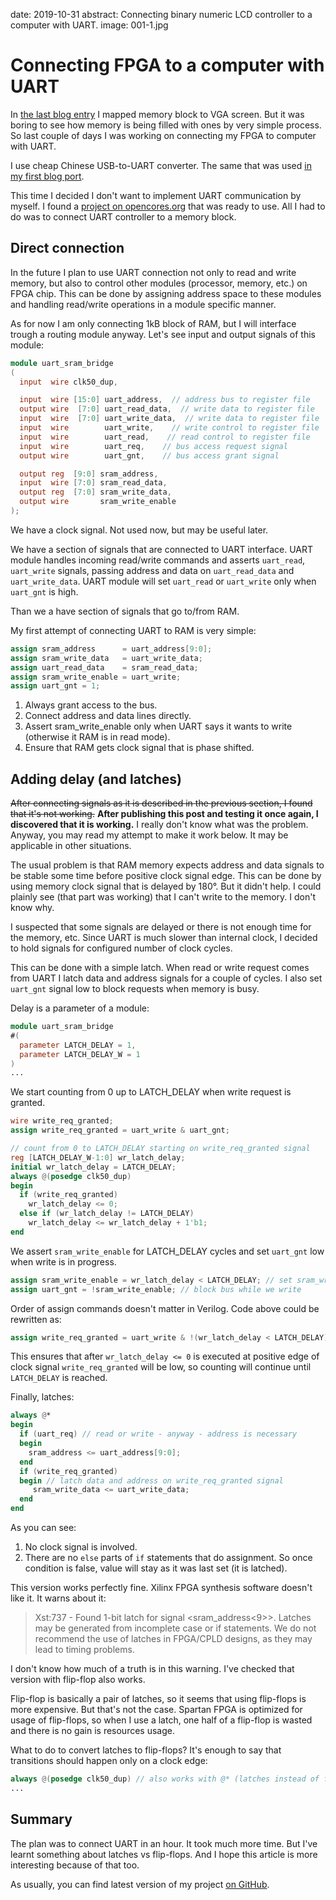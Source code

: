 date: 2019-10-31
abstract: Connecting binary numeric LCD controller to a computer with UART.
image: 001-1.jpg

# Connecting FPGA to a computer with UART

In [the last blog entry](013-Binary-numeric-screen-mode) I mapped memory block
to VGA screen. But it was boring to see
how memory is being filled with ones by very simple process.
So last couple of days I was working on connecting my FPGA to computer with
UART.

I use cheap Chinese USB-to-UART converter. The same that was used
[in my first blog port](001-Play-with-forth-and-STM32).

This time I decided I don't want to implement UART communication by myself.
I found a [project on opencores.org](https://opencores.org/projects/uart2bus) that was ready
to use. All I had to do was to connect UART controller to a memory block.

## Direct connection

In the future I plan to use UART connection not only to read and write memory,
but also to control other modules (processor, memory, etc.)
on FPGA chip. This can be done by assigning address space to these
modules and handling read/write operations in a module specific manner.

As for now I am only connecting 1kB block of RAM, but I will interface trough
a routing module anyway. Let's see input and output signals of this module:

```Verilog
module uart_sram_bridge
(
  input  wire clk50_dup,

  input  wire [15:0] uart_address,  // address bus to register file
  output wire  [7:0] uart_read_data,  // write data to register file
  input  wire  [7:0] uart_write_data,  // write data to register file
  input  wire        uart_write,    // write control to register file
  input  wire        uart_read,    // read control to register file
  input  wire        uart_req,    // bus access request signal
  output wire        uart_gnt,    // bus access grant signal

  output reg  [9:0] sram_address,
  input  wire [7:0] sram_read_data,
  output reg  [7:0] sram_write_data,
  output wire       sram_write_enable
);
```

We have a clock signal. Not used now, but may be useful later.

We have a section of signals that are connected to UART interface. UART
module handles incoming read/write commands and asserts `uart_read`,
`uart_write` signals, passing address and data on `uart_read_data`
and `uart_write_data`. UART module will set `uart_read` or `uart_write`
only when `uart_gnt` is high.

Than we a have section of signals that go to/from RAM.

My first attempt of connecting UART to RAM is very simple:

```Verilog
assign sram_address      = uart_address[9:0];
assign sram_write_data   = uart_write_data;
assign uart_read_data    = sram_read_data;
assign sram_write_enable = uart_write;
assign uart_gnt = 1;
```

1. Always grant access to the bus.
2. Connect address and data lines directly.
3. Assert sram_write_enable only when UART says it wants to write (otherwise it
   RAM is in read mode).
4. Ensure that RAM gets clock signal that is phase shifted.

## Adding delay (and latches)

<del>After connecting signals as it is described in the previous section,
I found that it's not working.</del> **After publishing this post
and testing it once again, I discovered that it is working.**
I really don't know what was the problem. Anyway, you may
read my attempt to make it work below. It may be applicable in other
situations.

The usual problem is that RAM memory expects address and data signals
to be stable some time before positive clock signal edge.
This can be done by using memory clock signal that is delayed by 180&deg;.
But it didn't help. I could plainly see (that part was working)
that I can't write to the memory. I don't know why.

I suspected that some signals are delayed or there is not enough time
for the memory, etc.
Since UART is much slower than internal clock, I decided to hold
signals for configured number of clock cycles.

This can be done with a simple latch. When read or write request comes
from UART I latch data and address signals for a couple of cycles. I also
set `uart_gnt` signal low to block requests when memory is busy.

Delay is a parameter of a module:

```Verilog
module uart_sram_bridge
#(
  parameter LATCH_DELAY = 1,
  parameter LATCH_DELAY_W = 1
)
...
```

We start counting from 0 up to LATCH_DELAY when write request is granted.

```Verilog
wire write_req_granted;
assign write_req_granted = uart_write & uart_gnt;

// count from 0 to LATCH_DELAY starting on write_req_granted signal
reg [LATCH_DELAY_W-1:0] wr_latch_delay;
initial wr_latch_delay = LATCH_DELAY;
always @(posedge clk50_dup)
begin
  if (write_req_granted)
    wr_latch_delay <= 0;
  else if (wr_latch_delay != LATCH_DELAY)
    wr_latch_delay <= wr_latch_delay + 1'b1;
end
```

We assert `sram_write_enable` for LATCH_DELAY cycles and set `uart_gnt` low
when write is in progress.

```Verilog
assign sram_write_enable = wr_latch_delay < LATCH_DELAY; // set sram_write_enable for LATCH_DELAY clock cycles
assign uart_gnt = !sram_write_enable; // block bus while we write
```

Order of assign commands doesn't matter in Verilog. Code above could be rewritten
as:

```Verilog
assign write_req_granted = uart_write & !(wr_latch_delay < LATCH_DELAY);
```

This ensures that after `wr_latch_delay <= 0` is executed at positive edge
of clock signal `write_req_granted` will be low, so counting will continue
until `LATCH_DELAY` is reached.

Finally, latches:

```Verilog
always @*
begin
  if (uart_req) // read or write - anyway - address is necessary
  begin
    sram_address <= uart_address[9:0];
  end
  if (write_req_granted)
  begin // latch data and address on write_req_granted signal
	 sram_write_data <= uart_write_data;
  end
end
```

As you can see:

1. No clock signal is involved.
2. There are no `else` parts of `if` statements that do assignment. So once
   condition is false, value will stay as it was last set (it is latched).

This version works perfectly fine. Xilinx FPGA synthesis software doesn't like it.
It warns about it:

> Xst:737 - Found 1-bit latch for signal &lt;sram_address&lt;9&gt;&gt;. Latches may be generated from incomplete case or if statements. We do not recommend the use of latches in FPGA/CPLD designs, as they may lead to timing problems.

I don't know how much of a truth is in this warning. I've checked that
version with flip-flop also works.

Flip-flop is basically a pair
of latches, so it seems that using flip-flops is more expensive.
But that's not the case. Spartan FPGA is optimized for usage of flip-flops,
so when I use a latch, one half of a flip-flop is wasted and there
is no gain is resources usage.

What to do to convert latches to flip-flops? It's enough to say that transitions
should happen only on a clock edge:

```Verilog
always @(posedge clk50_dup) // also works with @* (latches instead of flip-flops)
...
```

## Summary

The plan was to connect UART in an hour. It took much more time. But I've learnt
something about latches vs flip-flops. And I hope this article is more interesting
because of that too.

As usually, you can find latest version of my project
[on GitHub](https://github.com/tocisz/verilog-vesa-ca/tree/vesa-vled).
